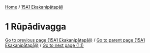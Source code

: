 
[Home](/) / [15A1 Ekakanipātapāḷi](../15A1.md)

# 1 Rūpādivagga


[Go to previous page (15A1 Ekakanipātapāḷi)](0.md) / [Go to parent page (15A1 Ekakanipātapāḷi)](0.md) / [Go to next page (1.1)](1/1.1.md)


